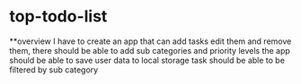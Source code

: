 # top-todo-list

\*\*overview
I have to create an app that can add tasks edit them and remove them,
there should be able to add sub categories and priority levels
the app should be able to save user data to local storage
task should be able to be filtered by sub category
